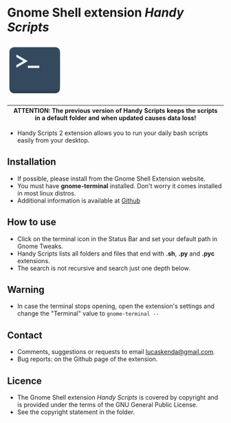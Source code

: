 # Gnome Shell extension *Handy Scripts*

![preview image](terminal.png)

| ATTENTION: The previous version of **Handy Scripts** keeps the scripts in a default folder and when updated causes data loss! |
| --- |
*   Handy Scripts 2 extension allows you to run your daily bash scripts easily from your desktop.


## Installation

*   If possible, please install from the Gnome Shell Extension website.
*   You must have **gnome-terminal** installed. Don't worry it comes installed in most linux distros.
*   Additional information is available at
[Github](https://github.com/lucaskenda/handyscripts2)


## How to use

*   Click on the terminal icon in the Status Bar and set your default path in Gnome Tweaks.
*   Handy Scripts lists all folders and files that end with **.sh**, **.py** and **.pyc** extensions.
*   The search is not recursive and search just one depth below.

## Warning

*   In case the terminal stops opening, open the extension's settings and change the "Terminal" value to `gnome-terminal --`

## Contact

*   Comments, suggestions or requests to email lucaskenda@gmail.com.
*   Bug reports: on the Github page of the extension.


## Licence

*   The Gnome Shell extension *Handy Scripts* is covered by copyright and is provided under the terms of the GNU General Public License.
*   See the copyright statement in the folder.
